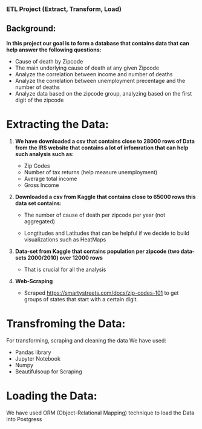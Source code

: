 ### ETL Project (Extract, Transform, Load)

## Background:

__In this project our goal is to form a database that contains data that can help answer the following questions:__
- Cause of death by Zipcode
- The main underlying cause of death at any given Zipcode
- Analyze the correlation between income and number of deaths
- Analyze the correlation between unemployment precentage and the number of deaths
- Analyze data based on the zipcode group, analyzing based on the first digit of the zipcode

# Extracting the Data:
1. __We have downloaded a csv that contains close to 28000 rows of Data from the IRS website that contains a lot of infomration that can help such analysis such as:__
     - Zip Codes
     - Number of tax returns (help measure unemployment)
     - Average total income
     - Gross Income
 
 2. __Downloaded a csv from Kaggle that contains close to 65000 rows this data set contains:__
      - The number of cause of death per zipcode per year (not aggregated)
   
      - Longtitudes and Latitudes that can be helpful if we decide to build visualizations such as HeatMaps
   
 3. __Data-set from Kaggle that contains population per zipcode (two data-sets 2000/2010) over 12000 rows__
      - That is crucial for all the analysis
   
 4. __Web-Scraping__
      - Scraped https://smartystreets.com/docs/zip-codes-101 to get groups of states that start with a certain digit.
      
      
      
 # Transfroming the Data:
 For transforming, scraping and cleaning the data We have used:
  - Pandas library
  - Jupyter Notebook 
  - Numpy  
  - Beautifulsoup for Scraping
  
  
 # Loading the Data:
 We have used ORM (Object-Relational Mapping) technique to load the Data into Postgress 
